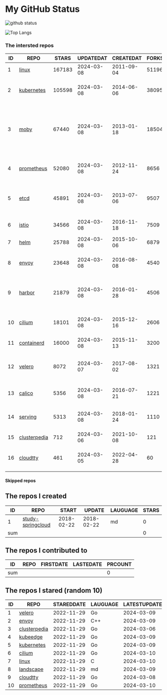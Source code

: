 # My GitHub Status

<img src="https://github-readme-stats-1.yihong0618.vercel.app/api?username=daoqingniu&show_icons=true&&&hide_title=true&count_private=true" alt="github status" />

![Top Langs](https://github-readme-stats-1.yihong0618.vercel.app/api/top-langs/?username=daoqingniu&layout=compact)

<!--START_SECTION:github_repos-->
### The intersted repos
| ID |                              REPO                               | STARS  | UPDATEDAT  | CREATEDAT  | FORKSCOUNT |                                                DESCRIPTIONS                                                |
|----|-----------------------------------------------------------------|--------|------------|------------|------------|------------------------------------------------------------------------------------------------------------|
|  1 | [linux](https://github.com/torvalds/linux)                      | 167183 | 2024-03-08 | 2011-09-04 |      51196 | Linux kernel source tree                                                                                   |
|  2 | [kubernetes](https://github.com/kubernetes/kubernetes)          | 105598 | 2024-03-08 | 2014-06-06 |      38095 | Production-Grade Container Scheduling and Management                                                       |
|  3 | [moby](https://github.com/moby/moby)                            |  67440 | 2024-03-08 | 2013-01-18 |      18504 | The Moby Project - a collaborative project for the container ecosystem to assemble container-based systems |
|  4 | [prometheus](https://github.com/prometheus/prometheus)          |  52080 | 2024-03-08 | 2012-11-24 |       8656 | The Prometheus monitoring system and time series database.                                                 |
|  5 | [etcd](https://github.com/etcd-io/etcd)                         |  45891 | 2024-03-08 | 2013-07-06 |       9507 | Distributed reliable key-value store for the most critical data of a distributed system                    |
|  6 | [istio](https://github.com/istio/istio)                         |  34566 | 2024-03-08 | 2016-11-18 |       7509 | Connect, secure, control, and observe services.                                                            |
|  7 | [helm](https://github.com/helm/helm)                            |  25788 | 2024-03-08 | 2015-10-06 |       6879 | The Kubernetes Package Manager                                                                             |
|  8 | [envoy](https://github.com/envoyproxy/envoy)                    |  23648 | 2024-03-08 | 2016-08-08 |       4540 | Cloud-native high-performance edge/middle/service proxy                                                    |
|  9 | [harbor](https://github.com/goharbor/harbor)                    |  21879 | 2024-03-08 | 2016-01-28 |       4506 | An open source trusted cloud native registry project that stores, signs, and scans content.                |
| 10 | [cilium](https://github.com/cilium/cilium)                      |  18101 | 2024-03-08 | 2015-12-16 |       2606 | eBPF-based Networking, Security, and Observability                                                         |
| 11 | [containerd](https://github.com/containerd/containerd)          |  16000 | 2024-03-08 | 2015-11-13 |       3200 | An open and reliable container runtime                                                                     |
| 12 | [velero](https://github.com/vmware-tanzu/velero)                |   8072 | 2024-03-07 | 2017-08-02 |       1321 | Backup and migrate Kubernetes applications and their persistent volumes                                    |
| 13 | [calico](https://github.com/projectcalico/calico)               |   5356 | 2024-03-08 | 2016-07-21 |       1221 | Cloud native networking and network security                                                               |
| 14 | [serving](https://github.com/knative/serving)                   |   5313 | 2024-03-08 | 2018-01-24 |       1110 | Kubernetes-based, scale-to-zero, request-driven compute                                                    |
| 15 | [clusterpedia](https://github.com/clusterpedia-io/clusterpedia) |    712 | 2024-03-06 | 2021-10-08 |        121 | The Encyclopedia of Kubernetes clusters                                                                    |
| 16 | [cloudtty](https://github.com/cloudtty/cloudtty)                |    461 | 2024-03-05 | 2022-04-28 |         60 | A Friendly Kubernetes CloudShell (Web Terminal) !                                                          |



#### Skipped repos
<!--END_SECTION:github_repos-->

<!--START_SECTION:my_github-->
## The repos I created
| ID  |                                 REPO                                 |   START    |   UPDATE   | LAUGUAGE | STARS |
|-----|----------------------------------------------------------------------|------------|------------|----------|-------|
|   1 | [study-springcloud](https://github.com/daoqingniu/study-springcloud) | 2018-02-22 | 2018-02-22 | md       |     0 |
| sum |                                                                      |            |            |          |     0 |

## The repos I contributed to
| ID  | REPO | FIRSTDATE | LASTEDATE | PRCOUNT |
|-----|------|-----------|-----------|---------|
| sum |      |           |           |       0 |

## The repos I stared (random 10)
| ID |                              REPO                               | STAREDDATE | LAUGUAGE | LATESTUPDATE |
|----|-----------------------------------------------------------------|------------|----------|--------------|
|  1 | [velero](https://github.com/vmware-tanzu/velero)                | 2022-11-29 | Go       | 2024-03-09   |
|  2 | [envoy](https://github.com/envoyproxy/envoy)                    | 2022-11-29 | C++      | 2024-03-09   |
|  3 | [clusterpedia](https://github.com/clusterpedia-io/clusterpedia) | 2022-11-29 | Go       | 2024-03-06   |
|  4 | [kubeedge](https://github.com/kubeedge/kubeedge)                | 2022-11-29 | Go       | 2024-03-09   |
|  5 | [kubernetes](https://github.com/kubernetes/kubernetes)          | 2022-11-29 | Go       | 2024-03-09   |
|  6 | [cilium](https://github.com/cilium/cilium)                      | 2022-11-29 | Go       | 2024-03-10   |
|  7 | [linux](https://github.com/torvalds/linux)                      | 2022-11-29 | C        | 2024-03-10   |
|  8 | [landscape](https://github.com/cncf/landscape)                  | 2022-11-29 | md       | 2024-03-09   |
|  9 | [cloudtty](https://github.com/cloudtty/cloudtty)                | 2022-11-29 | Go       | 2024-03-08   |
| 10 | [prometheus](https://github.com/prometheus/prometheus)          | 2022-11-29 | Go       | 2024-03-10   |

<!--END_SECTION:my_github-->
